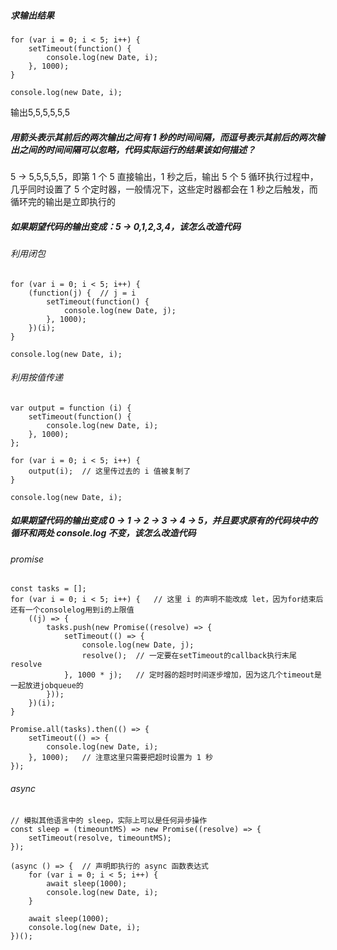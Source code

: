 ##### 求输出结果 
```
for (var i = 0; i < 5; i++) {
    setTimeout(function() {
        console.log(new Date, i);
    }, 1000);
}

console.log(new Date, i);
```
输出5,5,5,5,5,5  

##### 用箭头表示其前后的两次输出之间有 1 秒的时间间隔，而逗号表示其前后的两次输出之间的时间间隔可以忽略，代码实际运行的结果该如何描述？ 
5 -> 5,5,5,5,5，即第 1 个 5 直接输出，1 秒之后，输出 5 个 5
循环执行过程中，几乎同时设置了 5 个定时器，一般情况下，这些定时器都会在 1 秒之后触发，而循环完的输出是立即执行的  

##### 如果期望代码的输出变成：5 -> 0,1,2,3,4，该怎么改造代码 
###### 利用闭包
```
for (var i = 0; i < 5; i++) {
    (function(j) {  // j = i
        setTimeout(function() {
            console.log(new Date, j);
        }, 1000);
    })(i);
}

console.log(new Date, i);
```   

###### 利用按值传递 
```
var output = function (i) {
    setTimeout(function() {
        console.log(new Date, i);
    }, 1000);
};

for (var i = 0; i < 5; i++) {
    output(i);  // 这里传过去的 i 值被复制了
}

console.log(new Date, i);
```  

##### 如果期望代码的输出变成 0 -> 1 -> 2 -> 3 -> 4 -> 5，并且要求原有的代码块中的循环和两处 console.log 不变，该怎么改造代码
###### promise 
```
const tasks = [];
for (var i = 0; i < 5; i++) {   // 这里 i 的声明不能改成 let，因为for结束后还有一个consolelog用到i的上限值
    ((j) => {
        tasks.push(new Promise((resolve) => {
            setTimeout(() => {
                console.log(new Date, j);
                resolve();  // 一定要在setTimeout的callback执行末尾resolve
            }, 1000 * j);   // 定时器的超时时间逐步增加，因为这几个timeout是一起放进jobqueue的
        }));
    })(i);
}

Promise.all(tasks).then(() => {
    setTimeout(() => {
        console.log(new Date, i);
    }, 1000);   // 注意这里只需要把超时设置为 1 秒
});
``` 

###### async
```
// 模拟其他语言中的 sleep，实际上可以是任何异步操作
const sleep = (timeountMS) => new Promise((resolve) => {
    setTimeout(resolve, timeountMS);
});

(async () => {  // 声明即执行的 async 函数表达式
    for (var i = 0; i < 5; i++) {
        await sleep(1000);
        console.log(new Date, i);
    }

    await sleep(1000);
    console.log(new Date, i);
})();
```

